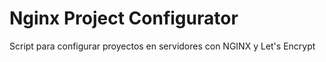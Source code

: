 # Nginx Project Configurator
Script para configurar proyectos en servidores con NGINX y Let's Encrypt
